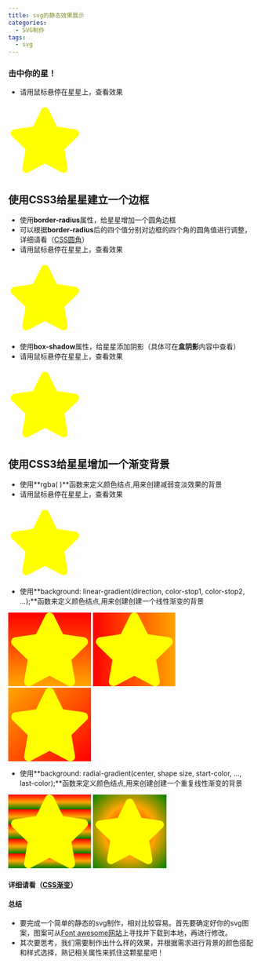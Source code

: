 ```yaml
---
title: svg的静态效果展示
categories:
  - SVG制作
tags:
  - svg
---
```

### 击中你的星！
- 请用鼠标悬停在星星上，查看效果
<head>
  <meta charset="UTF-8">
  <style>
    .star9 {
        width: 150px;
        height: 150px;
        color: yellow;    }
    .star9:hover {
		width: 150px;
		  height: 150px;
		  color: red;
    }
  </style>
</head>

<body>
<svg class="star9" viewBox="0 0 576 512">
 <path fill="currentColor" d="M259.3 17.8L194 150.2 47.9 171.5c-26.2 3.8-36.7 36.1-17.7 54.6l105.7 103-25 145.5c-4.5 26.3 23.2 46 46.4 33.7L288 439.6l130.7 68.7c23.2 12.2 50.9-7.4 46.4-33.7l-25-145.5 105.7-103c19-18.5 8.5-50.8-17.7-54.6L382 150.2 316.7 17.8c-11.7-23.6-45.6-23.9-57.4 0z"></path></svg>
</body>

## 使用CSS3给星星建立一个边框 

- 使用**border-radius**属性，给星星增加一个圆角边框
- 可以根据**border-radius**后的四个值分别对边框的四个角的圆角值进行调整，详细请看（[CSS圆角](https://www.w3cschool.cn/css3/css3-border-radius.html)）
- 请用鼠标悬停在星星上，查看效果
<head>
  <meta charset="UTF-8">
  <style>
    .star1 {
        width: 150px;
        height: 150px;
        color: yellow;    }
    .star1:hover {
    border:2px solid ;
    padding:10px 40px; 
    background: red;
    width:150px;
    border-radius:25px;
    }
  </style>
</head>

<body>
<svg class="star1" viewBox="0 0 576 512">
 <path fill="currentColor" d="M259.3 17.8L194 150.2 47.9 171.5c-26.2 3.8-36.7 36.1-17.7 54.6l105.7 103-25 145.5c-4.5 26.3 23.2 46 46.4 33.7L288 439.6l130.7 68.7c23.2 12.2 50.9-7.4 46.4-33.7l-25-145.5 105.7-103c19-18.5 8.5-50.8-17.7-54.6L382 150.2 316.7 17.8c-11.7-23.6-45.6-23.9-57.4 0z"></path></svg>
</body>

- 使用**box-shadow**属性，给星星添加阴影（具体可在**盒阴影**内容中查看）
- 请用鼠标悬停在星星上，查看效果
<head>
  <meta charset="UTF-8">
  <style>
    .star2 {
        width: 150px;
        height: 150px;
        color: yellow;    
     }
   .star2:hover {
     width:150px;
     height:150px;
     box-shadow: 10px 10px 5px #888888;
     }
  </style>
</head>

<body>
<svg class="star2" viewBox="0 0 576 512">
  <path fill="currentColor" d="M259.3 17.8L194 150.2 47.9 171.5c-26.2 3.8-36.7 36.1-17.7 54.6l105.7 103-25 145.5c-4.5 26.3 23.2 46 46.4 33.7L288 439.6l130.7 68.7c23.2 12.2 50.9-7.4 46.4-33.7l-25-145.5 105.7-103c19-18.5 8.5-50.8-17.7-54.6L382 150.2 316.7 17.8c-11.7-23.6-45.6-23.9-57.4 0z"></path></svg>
</body>

## 使用CSS3给星星增加一个渐变背景

- 使用**rgba( )**函数来定义颜色结点,用来创建减弱变淡效果的背景
- 请用鼠标悬停在星星上，查看效果
<head>
  <meta charset="UTF-8">
  <style>
    .star3 {
        width: 150px;
        height: 150px;
        color: yellow;        
  }
   .star3:hover {
    height: 150px;
    background: -webkit-linear-gradient(left, rgba(255,0,0,0), rgba(255,0,0,1)); 
    background: -o-linear-gradient(right, rgba(255,0,0,0), rgba(255,0,0,1)); 
    background: -moz-linear-gradient(right, rgba(255,0,0,0), rgba(255,0,0,1)); 
    background: linear-gradient(to right, rgba(255,0,0,0), rgba(255,0,0,1)); 
  </style>
</head>

<body>
<svg class="star3" viewBox="0 0 576 512">
  <path fill="currentColor" d="M259.3 17.8L194 150.2 47.9 171.5c-26.2 3.8-36.7 36.1-17.7 54.6l105.7 103-25 145.5c-4.5 26.3 23.2 46 46.4 33.7L288 439.6l130.7 68.7c23.2 12.2 50.9-7.4 46.4-33.7l-25-145.5 105.7-103c19-18.5 8.5-50.8-17.7-54.6L382 150.2 316.7 17.8c-11.7-23.6-45.6-23.9-57.4 0z"></path></svg>
</body>

- 使用**background: linear-gradient(direction, color-stop1, color-stop2, ...);**函数来定义颜色结点,用来创建创建一个线性渐变的背景

<head>
  <meta charset="UTF-8">
  <style>
    .star4 {
	    height: 150px;
		color: yellow;
    background: -webkit-linear-gradient(red, orange); 
    background: -o-linear-gradient(red, orange); 
    background: -moz-linear-gradient(red, orange);
    background: linear-gradient(red, orange);      
	}
  </style>
</head>

<body>
<svg class="star4" viewBox="0 0 576 512">
	<path fill="currentColor" d="M259.3 17.8L194 150.2 47.9 171.5c-26.2 3.8-36.7 36.1-17.7 54.6l105.7 103-25 145.5c-4.5 26.3 23.2 46 46.4 33.7L288 439.6l130.7 68.7c23.2 12.2 50.9-7.4 46.4-33.7l-25-145.5 105.7-103c19-18.5 8.5-50.8-17.7-54.6L382 150.2 316.7 17.8c-11.7-23.6-45.6-23.9-57.4 0z"></path></svg>
</body>

<head>
  <meta charset="UTF-8">
  <style>
    .star5 {
	    height: 150px;
		color: yellow;
    background: -webkit-linear-gradient(left, red , orange);
    background: -o-linear-gradient(right, red, orange);
    background: -moz-linear-gradient(right, red, orange);
    background: linear-gradient(to right, red , orange);
	}
  </style>
</head>

<body>
<svg class="star5" viewBox="0 0 576 512">
	<path fill="currentColor" d="M259.3 17.8L194 150.2 47.9 171.5c-26.2 3.8-36.7 36.1-17.7 54.6l105.7 103-25 145.5c-4.5 26.3 23.2 46 46.4 33.7L288 439.6l130.7 68.7c23.2 12.2 50.9-7.4 46.4-33.7l-25-145.5 105.7-103c19-18.5 8.5-50.8-17.7-54.6L382 150.2 316.7 17.8c-11.7-23.6-45.6-23.9-57.4 0z"></path></svg>
</body>

<head>
  <meta charset="UTF-8">
  <style>
    .star6 {
	    height: 150px;
		color: yellow;
    background: -webkit-linear-gradient(left top, orange , red); 
    background: -o-linear-gradient(bottom right, orange, red); 
    background: -moz-linear-gradient(bottom right, orange, red);
    background: linear-gradient(to bottom right, orange , red); 
	}
  </style>
</head>

<body>
<svg class="star6" viewBox="0 0 576 512">
	<path fill="currentColor" d="M259.3 17.8L194 150.2 47.9 171.5c-26.2 3.8-36.7 36.1-17.7 54.6l105.7 103-25 145.5c-4.5 26.3 23.2 46 46.4 33.7L288 439.6l130.7 68.7c23.2 12.2 50.9-7.4 46.4-33.7l-25-145.5 105.7-103c19-18.5 8.5-50.8-17.7-54.6L382 150.2 316.7 17.8c-11.7-23.6-45.6-23.9-57.4 0z"></path></svg>
</body>

- 使用**background: radial-gradient(center, shape size, start-color, ..., last-color);**函数来定义颜色结点,用来创建创建一个重复线性渐变的背景

<head>
  <meta charset="UTF-8">
  <style>
    .star7 {
	    height: 150px;
		color: yellow;
    background: -webkit-repeating-linear-gradient(red, orange 10%, green 20%); 
    background: -o-repeating-linear-gradient(red, orange 10%, green 20%);
    background: -moz-repeating-linear-gradient(red, orange 10%, green 20%);
    background: repeating-linear-gradient(red, orange 10%, green 20%); 
	}
  </style>
</head>

<body>
<svg class="star7" viewBox="0 0 576 512">
	<path fill="currentColor" d="M259.3 17.8L194 150.2 47.9 171.5c-26.2 3.8-36.7 36.1-17.7 54.6l105.7 103-25 145.5c-4.5 26.3 23.2 46 46.4 33.7L288 439.6l130.7 68.7c23.2 12.2 50.9-7.4 46.4-33.7l-25-145.5 105.7-103c19-18.5 8.5-50.8-17.7-54.6L382 150.2 316.7 17.8c-11.7-23.6-45.6-23.9-57.4 0z"></path></svg>
</body>

<head>
  <meta charset="UTF-8">
  <style>
    .star8 {
		color: yellow;
    height: 150px;
    width: 150px;
    background: -webkit-radial-gradient(red, orange, green); 
    background: -o-radial-gradient(red, orange, green); 
    background: -moz-radial-gradient(red, orange, green); 
    background: radial-gradient(red, orange, green);
	}
  </style>
</head>

<body>
<svg class="star8" viewBox="0 0 576 512">
	<path fill="currentColor" d="M259.3 17.8L194 150.2 47.9 171.5c-26.2 3.8-36.7 36.1-17.7 54.6l105.7 103-25 145.5c-4.5 26.3 23.2 46 46.4 33.7L288 439.6l130.7 68.7c23.2 12.2 50.9-7.4 46.4-33.7l-25-145.5 105.7-103c19-18.5 8.5-50.8-17.7-54.6L382 150.2 316.7 17.8c-11.7-23.6-45.6-23.9-57.4 0z"></path></svg>
</body>

#### 详细请看（[CSS渐变](https://www.w3cschool.cn/css3/oj26bfli.html)）



#### 总结
- 要完成一个简单的静态的svg制作，相对比较容易。首先要确定好你的svg图案，图案可从[Font awesome网站](https://fontawesome.com/icons?d=gallery)上寻找并下载到本地，再进行修改。
- 其次要思考，我们需要制作出什么样的效果，并根据需求进行背景的颜色搭配和样式选择，熟记相关属性来抓住这颗星星吧！
